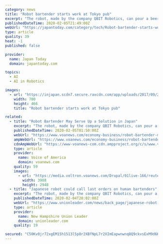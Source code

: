```yaml
---
category: news
title: "Robot bartender starts work at Tokyo pub"
excerpt: "The robot, made by the company QBIT Robotics, can pour a beer in 40 seconds and mix a cocktail in a minute. It uses four cameras to monitors customers to analyse their expressions with artificial intelligence (AI) software. \"I like it because dealing with ..."
publishedDateTime: 2020-02-05T21:49:00Z
webUrl: "https://japantoday.com/category/tech/Robot-bartender-starts-work-at-Tokyo-pub"
type: article
quality: 39
heat: -1
published: false

provider:
  name: Japan Today
  domain: japantoday.com

topics:
  - AI
  - AI in Robotics

images:
  - url: "https://injapan.scdn7.secure.raxcdn.com/app/uploads/2017/09/20728766_1544633632269161_1607214437966247907_o-700x466.jpg"
    width: 700
    height: 466
    title: "Robot bartender starts work at Tokyo pub"

related:
  - title: "Robot Bartender May Serve Up a Solution in Japan"
    excerpt: "The robot, made by the company QBIT Robotics, can pour a beer in 40 seconds and mix a cocktail in a minute. It uses four cameras to monitor customers to analyze their expressions with artificial intelligence (AI) software. \"I like it because dealing with people can be a hassle. With this you can just come and get drunk,\" Satoshi Harada ..."
    publishedDateTime: 2020-02-05T01:50:00Z
    webUrl: "https://www.voanews.com/economy-business/robot-bartender-may-serve-solution-japan"
    ampWebUrl: "https://www.voanews.com/economy-business/robot-bartender-may-serve-solution-japan?amp"
    cdnAmpWebUrl: "https://www-voanews-com.cdn.ampproject.org/c/s/www.voanews.com/economy-business/robot-bartender-may-serve-solution-japan?amp"
    type: article
    provider:
      name: Voice of America
      domain: voanews.com
    quality: 59
    images:
      - url: "https://media.voltron.voanews.com/Drupal/01live-166/reuters-pictures/2020/02/RTS30RFB.jpg"
        width: 3988
        height: 2948
  - title: "Japanese robot could call last orders on human bartenders"
    excerpt: "The robot, made by the company QBIT Robotics, can pour a beer in 40 seconds and mix a cocktail in a minute. It uses four cameras to monitors customers to analyze their expressions with artificial intelligence (AI) software. \"I like it because dealing with people can be a hassle. With this you can just come and get drunk,\" Satoshi Harada ..."
    publishedDateTime: 2020-02-04T20:02:00Z
    webUrl: "https://www.unionleader.com/news/back_page/japanese-robot-could-call-last-orders-on-human-bartenders/article_80d9ac59-fe9a-5875-8512-9324a06e0222.html"
    type: article
    provider:
      name: New Hampshire Union Leader
      domain: unionleader.com
    quality: 19

secured: "C50Kv0jr72xgEM15h1513l5p8r2XBfNpL7r2XImEapwnwnq8Q9ckvsExM9d6KvlLjBkPtO9G3z/ntmOtMIjx63EWBQA7XbsixKX8kfQPPEQv8weTP2DIwrjA1uGwi8aSh3MyyEIuuaxbC1SmYBxQF1frcx9tHE72c4OyzwLdP1Y9vnL5yJWP4GRexOXD5csNXSLmG5etujzEMExyFtdCtfbzSI+qxtaDfoFmZ85s8v7LDr61pqJPvPNo03N5Yya9vYoMslOpBFmVEjwWZhf3krFnXNbPPCfktsPXr1saF53+fLXgNKG7g2iNKtFpAtG/;fztgsBI6kStLCSzv96bnOw=="
---
```


